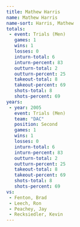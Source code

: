 ```yaml
---
title: Mathew Harris
name: Mathew Harris
name-sort: Harris, Mathew
totals:
 - event: Trials (Men)
   games: 1
   wins: 1
   losses: 0
   inturn-total: 6
   inturn-percent: 83
   outturn-total: 2
   outturn-percent: 25
   takeout-total: 8
   takeout-percent: 69
   shots-total: 8
   shots-percent: 69
years:
 - year: 2005
   event: Trials (Men)
   team: "DAC"
   position: Second
   games: 1
   wins: 1
   losses: 0
   inturn-total: 6
   inturn-percent: 83
   outturn-total: 2
   outturn-percent: 25
   takeout-total: 8
   takeout-percent: 69
   shots-total: 8
   shots-percent: 69
vs:
 - Fenton, Brad
 - Leech, Ron
 - Peachey, Jay
 - Recksiedler, Kevin
---
```

